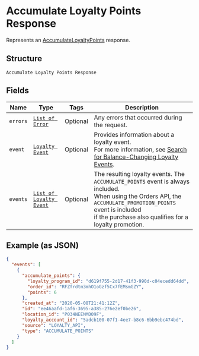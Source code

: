 
# Accumulate Loyalty Points Response

Represents an [AccumulateLoyaltyPoints](../../doc/api/loyalty.md#accumulate-loyalty-points) response.

## Structure

`Accumulate Loyalty Points Response`

## Fields

| Name | Type | Tags | Description |
|  --- | --- | --- | --- |
| `errors` | [`List of Error`](../../doc/models/error.md) | Optional | Any errors that occurred during the request. |
| `event` | [`Loyalty Event`](../../doc/models/loyalty-event.md) | Optional | Provides information about a loyalty event.<br>For more information, see [Search for Balance-Changing Loyalty Events](https://developer.squareup.com/docs/loyalty-api/loyalty-events). |
| `events` | [`List of Loyalty Event`](../../doc/models/loyalty-event.md) | Optional | The resulting loyalty events. The `ACCUMULATE_POINTS` event is always included.<br>When using the Orders API, the `ACCUMULATE_PROMOTION_POINTS` event is included<br>if the purchase also qualifies for a loyalty promotion. |

## Example (as JSON)

```json
{
  "events": [
    {
      "accumulate_points": {
        "loyalty_program_id": "d619f755-2d17-41f3-990d-c04ecedd64dd",
        "order_id": "RFZfrdtm3mhO1oGzf5Cx7fEMsmGZY",
        "points": 6
      },
      "created_at": "2020-05-08T21:41:12Z",
      "id": "ee46aafd-1af6-3695-a385-276e2ef0be26",
      "location_id": "P034NEENMD09F",
      "loyalty_account_id": "5adcb100-07f1-4ee7-b8c6-6bb9ebc474bd",
      "source": "LOYALTY_API",
      "type": "ACCUMULATE_POINTS"
    }
  ]
}
```

